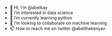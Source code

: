 - 👋 Hi, I’m @abelkay
- 👀 I’m interested in data science
- 🌱 I’m currently learning python
- 💞️ I’m looking to collaborate on machine learning
- 📫 How to reach me on twitter @abelthekenyan

<!---
abelkay/abelkay is a ✨ special ✨ repository because its `README.md` (this file) appears on your GitHub profile.
You can click the Preview link to take a look at your changes.
--->
